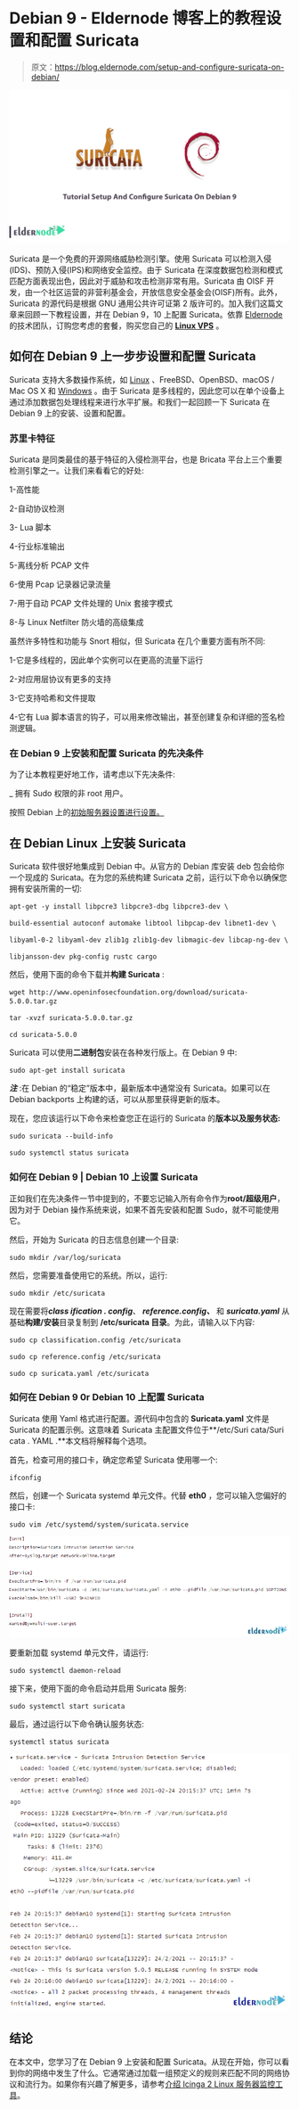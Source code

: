 # Debian 9 - Eldernode 博客上的教程设置和配置 Suricata

> 原文：<https://blog.eldernode.com/setup-and-configure-suricata-on-debian/>

![Tutorial Setup And Configure Suricata On Debian 9](img/89c161ca708b2a5d815d8f0228378970.png)

Suricata 是一个免费的开源网络威胁检测引擎。使用 Suricata 可以检测入侵(IDS)、预防入侵(IPS)和网络安全监控。由于 Suricata 在深度数据包检测和模式匹配方面表现出色，因此对于威胁和攻击检测非常有用。Suricata 由 OISF 开发，由一个社区运营的非营利基金会，开放信息安全基金会(OISF)所有。此外，Suricata 的源代码是根据 GNU 通用公共许可证第 2 版许可的。加入我们这篇文章来回顾一下教程设置，并在 Debian 9，10 上配置 Suricata。依靠 [Eldernode](https://eldernode.com/) 的技术团队，订购您考虑的套餐，购买您自己的 **[Linux VPS](https://eldernode.com/linux-vps/)** 。

## **如何在 Debian 9 上一步步设置和配置 Suricata**

Suricata 支持大多数操作系统，如 [Linux](https://blog.eldernode.com/tag/linux/) 、FreeBSD、OpenBSD、macOS / Mac OS X 和 [Windows](https://blog.eldernode.com/tag/windows/) 。由于 Suricata 是多线程的，因此您可以在单个设备上通过添加数据包处理线程来进行水平扩展。和我们一起回顾一下 Suricata 在 Debian 9 上的安装、设置和配置。

### **苏里卡特征**

Suricata 是同类最佳的基于特征的入侵检测平台，也是 Bricata 平台上三个重要检测引擎之一。让我们来看看它的好处:

1-高性能

2-自动协议检测

3- Lua 脚本

4-行业标准输出

5-离线分析 PCAP 文件

6-使用 Pcap 记录器记录流量

7-用于自动 PCAP 文件处理的 Unix 套接字模式

8-与 Linux Netfilter 防火墙的高级集成

虽然许多特性和功能与 Snort 相似，但 Suricata 在几个重要方面有所不同:

1-它是多线程的，因此单个实例可以在更高的流量下运行

2-对应用层协议有更多的支持

3-它支持哈希和文件提取

4-它有 Lua 脚本语言的钩子，可以用来修改输出，甚至创建复杂和详细的签名检测逻辑。

### **在 Debian 9 上安装和配置 Suricata 的先决条件**

为了让本教程更好地工作，请考虑以下先决条件:

_ 拥有 Sudo 权限的非 root 用户。

按照 Debian 上的[初始服务器设置进行设置。](https://blog.eldernode.com/initial-setup-with-debian-10/)

## **在 Debian Linux 上安装 Suricata**

Suricata 软件很好地集成到 Debian 中。从官方的 Debian 库安装 deb 包会给你一个现成的 Suricata。在为您的系统构建 Suricata 之前，运行以下命令以确保您拥有安装所需的一切:

```
apt-get -y install libpcre3 libpcre3-dbg libpcre3-dev \
```

```
build-essential autoconf automake libtool libpcap-dev libnet1-dev \
```

```
libyaml-0-2 libyaml-dev zlib1g zlib1g-dev libmagic-dev libcap-ng-dev \
```

```
libjansson-dev pkg-config rustc cargo
```

然后，使用下面的命令下载并**构建 Suricata** :

```
wget http://www.openinfosecfoundation.org/download/suricata-5.0.0.tar.gz
```

```
tar -xvzf suricata-5.0.0.tar.gz
```

```
cd suricata-5.0.0
```

Suricata 可以使用**二进制包**安装在各种发行版上。在 Debian 9 中:

```
sudo apt-get install suricata
```

***注*** :在 Debian 的“稳定”版本中，最新版本中通常没有 Suricata。如果可以在 Debian backports 上构建的话，可以从那里获得更新的版本。

现在，您应该运行以下命令来检查您正在运行的 Suricata 的**版本以及服务状态:**

```
sudo suricata --build-info
```

```
sudo systemctl status suricata
```

### **如何在 Debian 9 | Debian 10 上设置 Suricata**

正如我们在先决条件一节中提到的，不要忘记输入所有命令作为**root/超级用户**，因为对于 Debian 操作系统来说，如果不首先安装和配置 Sudo，就不可能使用它。

然后，开始为 Suricata 的日志信息创建一个目录:

```
sudo mkdir /var/log/suricata
```

然后，您需要准备使用它的系统。所以，运行:

```
sudo mkdir /etc/suricata
```

现在需要将***class ification . config***、 ***reference.config、*** 和 ***suricata.yaml*** 从基础**构建/安装**目录复制到 **/etc/suricata 目录**。为此，请输入以下内容:

```
sudo cp classification.config /etc/suricata
```

```
sudo cp reference.config /etc/suricata
```

```
sudo cp suricata.yaml /etc/suricata
```

### **如何在 Debian 9 0r Debian 10 上配置 Suricata**

Suricata 使用 Yaml 格式进行配置。源代码中包含的 **Suricata.yaml** 文件是 Suricata 的配置示例。这意味着 Suricata 主配置文件位于**/etc/Suri cata/Suri cata . YAML .**本文档将解释每个选项。

首先，检查可用的接口卡，确定您希望 Suricata 使用哪一个:

```
ifconfig
```

然后，创建一个 Suricata systemd 单元文件。代替 **eth0** ，您可以输入您偏好的接口卡:

```
sudo vim /etc/systemd/system/suricata.service
```

![How to Configure Suricata on Debian 9](img/255865cee7d820c20a36665466492b9e.png)

要重新加载 systemd 单元文件，请运行:

```
sudo systemctl daemon-reload
```

接下来，使用下面的命令启动并启用 Suricata 服务:

```
sudo systemctl start suricata
```

最后，通过运行以下命令确认服务状态:

```
systemctl status suricata
```

![Configure Suricata on Debian 9](img/ecb2d2b90d2b7ae8ffe4344d1f99f911.png)

## 结论

在本文中，您学习了在 Debian 9 上安装和配置 Suricata。从现在开始，你可以看到你的网络中发生了什么。它通常通过加载一组预定义的规则来匹配不同的网络协议和流行为。如果你有兴趣了解更多，请参考[介绍 Icinga 2 Linux 服务器监控工具](https://blog.eldernode.com/icinga-2-linux-server-monitoring-tool/)。
